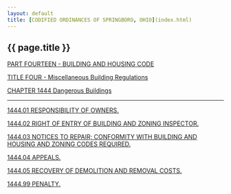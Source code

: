 ```yaml
---
layout: default 
title: [CODIFIED ORDINANCES OF SPRINGBORO, OHIO](index.html) 
---
```


{{ page.title }}
----------------

[PART FOURTEEN - BUILDING AND HOUSING CODE](561ca412.html)

[TITLE FOUR - Miscellaneous Building Regulations](5700a412.html)

[CHAPTER 1444 Dangerous Buildings](5727a412.html)

---

[1444.01 RESPONSIBILITY OF OWNERS.](5736a412.html)

[1444.02 RIGHT OF ENTRY OF BUILDING AND ZONING
INSPECTOR.](573aa412.html)

[1444.03 NOTICES TO REPAIR; CONFORMITY WITH BUILDING AND HOUSING AND
ZONING CODES REQUIRED.](573ea412.html)

[1444.04 APPEALS.](5741a412.html)

[1444.05 RECOVERY OF DEMOLITION AND REMOVAL COSTS.](574aa412.html)

[1444.99 PENALTY.](574da412.html)
